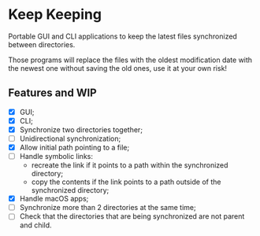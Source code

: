 # Keep Keeping

Portable GUI and CLI applications to keep the latest files synchronized between
directories.

Those programs will replace the files with the oldest modification date with
the newest one without saving the old ones, use it at your own risk!

## Features and WIP

- [x] GUI;
- [x] CLI;
- [x] Synchronize two directories together;
- [ ] Unidirectional synchronization;
- [x] Allow initial path pointing to a file;
- [ ] Handle symbolic links:
    - recreate the link if it points to a path within the synchronized directory;
    - copy the contents if the link points to a path outside of the synchronized directory;
- [x] Handle macOS apps;
- [ ] Synchronize more than 2 directories at the same time;
- [ ] Check that the directories that are being synchronized are not parent and child.
